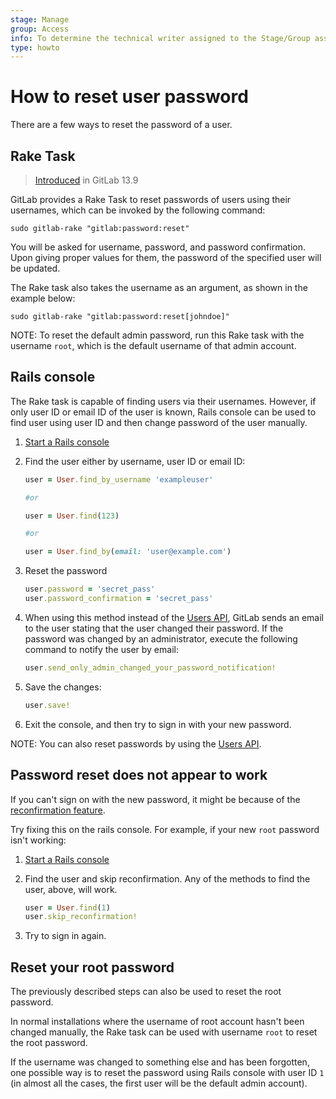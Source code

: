 ```yaml
---
stage: Manage
group: Access
info: To determine the technical writer assigned to the Stage/Group associated with this page, see https://about.gitlab.com/handbook/engineering/ux/technical-writing/#assignments
type: howto
---
```


# How to reset user password

There are a few ways to reset the password of a user.

## Rake Task

> [Introduced](https://gitlab.com/gitlab-org/gitlab/-/merge_requests/52347) in GitLab 13.9

GitLab provides a Rake Task to reset passwords of users using their usernames,
which can be invoked by the following command:

```shell
sudo gitlab-rake "gitlab:password:reset"
```

You will be asked for username, password, and password confirmation. Upon giving
proper values for them, the password of the specified user will be updated.

The Rake task also takes the username as an argument, as shown in the example
below:

```shell
sudo gitlab-rake "gitlab:password:reset[johndoe]"
```

NOTE:
To reset the default admin password, run this Rake task with the username
`root`, which is the default username of that admin account.

## Rails console

The Rake task is capable of finding users via their usernames. However, if only
user ID or email ID of the user is known, Rails console can be used to find user
using user ID and then change password of the user manually.

1. [Start a Rails console](../administration/operations/rails_console.md)

1. Find the user either by username, user ID or email ID:

    ```ruby
    user = User.find_by_username 'exampleuser'

    #or

    user = User.find(123)

    #or

    user = User.find_by(email: 'user@example.com')
    ```

1. Reset the password

    ```ruby
    user.password = 'secret_pass'
    user.password_confirmation = 'secret_pass'
    ```

1. When using this method instead of the [Users API](../api/users.md#user-modification),
   GitLab sends an email to the user stating that the user changed their
   password. If the password was changed by an administrator, execute the
   following command to notify the user by email:

    ```ruby
    user.send_only_admin_changed_your_password_notification!
    ```

1. Save the changes:

    ```ruby
    user.save!
    ```

1. Exit the console, and then try to sign in with your new password.

NOTE:
You can also reset passwords by using the [Users API](../api/users.md#user-modification).

## Password reset does not appear to work

If you can't sign on with the new password, it might be because of the [reconfirmation feature](../user/upgrade_email_bypass.md).

Try fixing this on the rails console. For example, if your new `root` password isn't working:

1. [Start a Rails console](../administration/operations/rails_console.md)

1. Find the user and skip reconfirmation. Any of the methods to find the user, above, will work.

    ```ruby
    user = User.find(1)
    user.skip_reconfirmation!
    ```

1. Try to sign in again.

## Reset your root password

The previously described steps can also be used to reset the root password.

In normal installations where the username of root account hasn't been changed
manually, the Rake task can be used with username `root` to reset the root
password.

If the username was changed to something else and has been forgotten, one
possible way is to reset the password using Rails console with user ID `1` (in
almost all the cases, the first user will be the default admin account).

<!-- ## Troubleshooting

Include any troubleshooting steps that you can foresee. If you know beforehand what issues
one might have when setting this up, or when something is changed, or on upgrading, it's
important to describe those, too. Think of things that may go wrong and include them here.
This is important to minimize requests for support, and to avoid doc comments with
questions that you know someone might ask.

Each scenario can be a third-level heading, e.g. `### Getting error message X`.
If you have none to add when creating a doc, leave this section in place
but commented out to help encourage others to add to it in the future. -->
